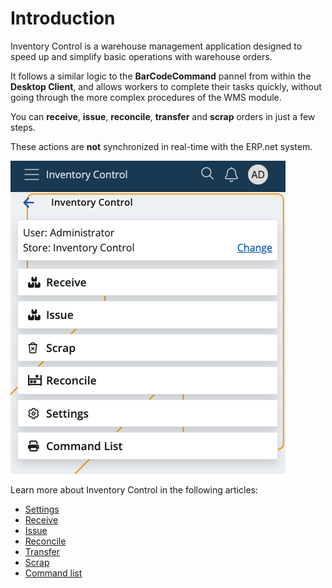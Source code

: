 # Introduction

Inventory Control is a warehouse management application designed to speed up and simplify basic operations with warehouse orders. 

It follows a similar logic to the **BarCodeCommand** pannel from within the **Desktop Client**, and allows workers to complete their tasks quickly, without going through the more complex procedures of the WMS module. 

You can **receive**, **issue**, **reconcile**, **transfer** and **scrap** orders in just a few steps. 

These actions are **not** synchronized in real-time with the ERP.net system.

![Inventory Control](pictures/inventory-control.png)

Learn more about Inventory Control in the following articles:

- [Settings](settings.md)
-	[Receive](receive.md)
-	[Issue](issue.md)
-	[Reconcile](reconcile.md)
-	[Transfer](transfer.md)
-	[Scrap](scrap.md)
-	[Command list](command-list.md)
